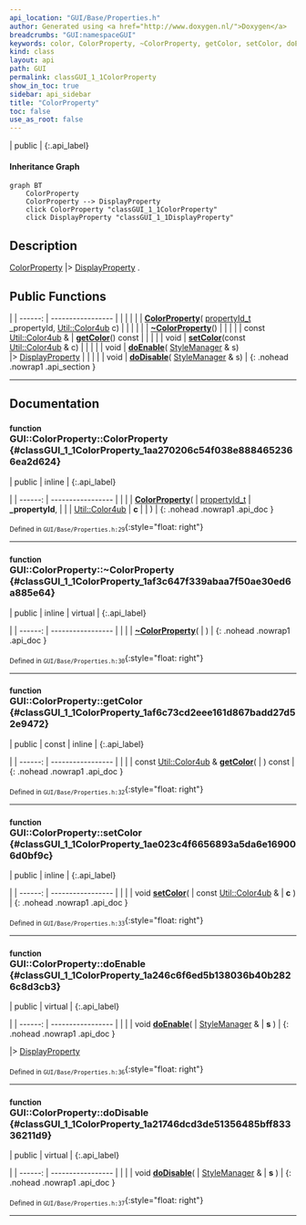 ```yaml
---
api_location: "GUI/Base/Properties.h"
author: Generated using <a href="http://www.doxygen.nl/">Doxygen</a>
breadcrumbs: "GUI:namespaceGUI"
keywords: color, ColorProperty, ~ColorProperty, getColor, setColor, doEnable, doDisable
kind: class
layout: api
path: GUI
permalink: classGUI_1_1ColorProperty
show_in_toc: true
sidebar: api_sidebar
title: "ColorProperty"
toc: false
use_as_root: false
---
```


| public |
{:.api_label}

#### Inheritance Graph

```mermaid
graph BT
	ColorProperty
	ColorProperty --> DisplayProperty
	click ColorProperty "classGUI_1_1ColorProperty"
	click DisplayProperty "classGUI_1_1DisplayProperty"
```

## Description

[ColorProperty](classGUI_1_1ColorProperty) |> [DisplayProperty](classGUI_1_1DisplayProperty) .



## Public Functions

|
| ------: | ----------------- |
|  | |
|  | **[ColorProperty](#classGUI_1_1ColorProperty_1aa270206c54f038e8884652366ea2d624)**( [propertyId_t](namespaceGUI#namespaceGUI_1a1a514ecc9ea4ec5de3e7cf43a883e550)  _propertyId,  [Util::Color4ub](classUtil_1_1Color4ub)  c) |
|  | |
|  | **[~ColorProperty](#classGUI_1_1ColorProperty_1af3c647f339abaa7f50ae30ed6a885e64)**() |
|  | |
| const [Util::Color4ub](classUtil_1_1Color4ub) & | **[getColor](#classGUI_1_1ColorProperty_1af6c73cd2eee161d867badd27d52e9472)**() const |
|  | |
| void | **[setColor](#classGUI_1_1ColorProperty_1ae023c4f6656893a5da6e169006d0bf9c)**(const [Util::Color4ub](classUtil_1_1Color4ub) & c) |
|  | |
| void | **[doEnable](#classGUI_1_1ColorProperty_1a246c6f6ed5b138036b40b2826c8d3cb3)**( [StyleManager](classGUI_1_1StyleManager) & s) <br/> |> [DisplayProperty](classGUI_1_1DisplayProperty) |
|  | |
| void | **[doDisable](#classGUI_1_1ColorProperty_1a21746dcd3de51356485bff83336211d9)**( [StyleManager](classGUI_1_1StyleManager) & s) |
{: .nohead .nowrap1 .api_section }


-------------------------------------------------------------------

## Documentation

### <small>function</small><br/> GUI::ColorProperty::ColorProperty {#classGUI_1_1ColorProperty_1aa270206c54f038e8884652366ea2d624}

| public | inline |
{:.api_label}

|
| ------: | ----------------- |
|  |
|  **[ColorProperty](#classGUI_1_1ColorProperty_1aa270206c54f038e8884652366ea2d624)**( |  [propertyId_t](namespaceGUI#namespaceGUI_1a1a514ecc9ea4ec5de3e7cf43a883e550)  | **_propertyId**, |
| |  [Util::Color4ub](classUtil_1_1Color4ub)  | **c** |
|   ) |
{: .nohead .nowrap1 .api_doc }





<sub>Defined in `GUI/Base/Properties.h:29`</sub>{:style="float: right"}

-------------------------------------------------------------------

### <small>function</small><br/> GUI::ColorProperty::~ColorProperty {#classGUI_1_1ColorProperty_1af3c647f339abaa7f50ae30ed6a885e64}

| public | inline | virtual |
{:.api_label}

|
| ------: | ----------------- |
|  |
|  **[~ColorProperty](#classGUI_1_1ColorProperty_1af3c647f339abaa7f50ae30ed6a885e64)**( |  ) |
{: .nohead .nowrap1 .api_doc }





<sub>Defined in `GUI/Base/Properties.h:30`</sub>{:style="float: right"}

-------------------------------------------------------------------

### <small>function</small><br/> GUI::ColorProperty::getColor {#classGUI_1_1ColorProperty_1af6c73cd2eee161d867badd27d52e9472}

| public | const | inline |
{:.api_label}

|
| ------: | ----------------- |
|  |
| const [Util::Color4ub](classUtil_1_1Color4ub) & **[getColor](#classGUI_1_1ColorProperty_1af6c73cd2eee161d867badd27d52e9472)**( |  ) const |
{: .nohead .nowrap1 .api_doc }





<sub>Defined in `GUI/Base/Properties.h:32`</sub>{:style="float: right"}

-------------------------------------------------------------------

### <small>function</small><br/> GUI::ColorProperty::setColor {#classGUI_1_1ColorProperty_1ae023c4f6656893a5da6e169006d0bf9c}

| public | inline |
{:.api_label}

|
| ------: | ----------------- |
|  |
| void **[setColor](#classGUI_1_1ColorProperty_1ae023c4f6656893a5da6e169006d0bf9c)**( | const [Util::Color4ub](classUtil_1_1Color4ub) & | **c** ) |
{: .nohead .nowrap1 .api_doc }





<sub>Defined in `GUI/Base/Properties.h:33`</sub>{:style="float: right"}

-------------------------------------------------------------------

### <small>function</small><br/> GUI::ColorProperty::doEnable {#classGUI_1_1ColorProperty_1a246c6f6ed5b138036b40b2826c8d3cb3}

| public | virtual |
{:.api_label}

|
| ------: | ----------------- |
|  |
| void **[doEnable](#classGUI_1_1ColorProperty_1a246c6f6ed5b138036b40b2826c8d3cb3)**( |  [StyleManager](classGUI_1_1StyleManager) & | **s** ) |
{: .nohead .nowrap1 .api_doc }

|> [DisplayProperty](classGUI_1_1DisplayProperty) 





<sub>Defined in `GUI/Base/Properties.h:36`</sub>{:style="float: right"}

-------------------------------------------------------------------

### <small>function</small><br/> GUI::ColorProperty::doDisable {#classGUI_1_1ColorProperty_1a21746dcd3de51356485bff83336211d9}

| public | virtual |
{:.api_label}

|
| ------: | ----------------- |
|  |
| void **[doDisable](#classGUI_1_1ColorProperty_1a21746dcd3de51356485bff83336211d9)**( |  [StyleManager](classGUI_1_1StyleManager) & | **s** ) |
{: .nohead .nowrap1 .api_doc }





<sub>Defined in `GUI/Base/Properties.h:37`</sub>{:style="float: right"}

-------------------------------------------------------------------

